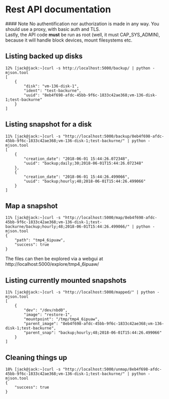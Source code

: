 # Rest API documentation

#### Note
No authentification nor authorization is made in any way. You should use a proxy, with basic auth and TLS.\
Lastly, the API code **must** be run as root (well, it must CAP_SYS_ADMIN), because it will handle block devices, mount filesystems etc.

## Listing backed up disks
```
12% [jack@jack:~]curl -s http://localhost:5000/backup/ | python -mjson.tool
[
    {
        "disk": "vm-136-disk-1",
        "ident": "test-backurne",
        "uuid": "8eb4f698-afdc-45bb-9f6c-1833c42ae368;vm-136-disk-1;test-backurne"
    }
]
```

## Listing snapshot for a disk
```
11% [jack@jack:~]curl -s "http://localhost:5000/backup/8eb4f698-afdc-45bb-9f6c-1833c42ae368;vm-136-disk-1;test-backurne/" | python -mjson.tool
[
    {
        "creation_date": "2018-06-01 15:44:26.072348",
        "uuid": "backup;daily;30;2018-06-01T15:44:26.072348"
    },
    {
        "creation_date": "2018-06-01 15:44:26.499066",
        "uuid": "backup;hourly;48;2018-06-01T15:44:26.499066"
    }
]
```

## Map a snapshot
```
11% [jack@jack:~]curl -s "http://localhost:5000/map/8eb4f698-afdc-45bb-9f6c-1833c42ae368;vm-136-disk-1;test-backurne/backup;hourly;48;2018-06-01T15:44:26.499066/" | python -mjson.tool
{
    "path": "tmp4_6ipuaw",
    "success": true
}
```
The files can then be explored via a webgui at http://localhost:5000/explore/tmp4_6ipuaw/

## Listing currently mounted snapshots
```
11% [jack@jack:~]curl -s "http://localhost:5000/mapped/" | python -mjson.tool
[
    {
        "dev": "/dev/nbd0",
        "image": "restore-1",
        "mountpoint": "/tmp/tmp4_6ipuaw",
        "parent_image": "8eb4f698-afdc-45bb-9f6c-1833c42ae368;vm-136-disk-1;test-backurne",
        "parent_snap": "backup;hourly;48;2018-06-01T15:44:26.499066"
    }
]
```

## Cleaning things up
```
18% [jack@jack:~]curl -s "http://localhost:5000/unmap/8eb4f698-afdc-45bb-9f6c-1833c42ae368;vm-136-disk-1;test-backurne/" | python -mjson.tool
{
    "success": true
}
```
